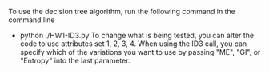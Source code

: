 To use the decision tree algorithm, run the following command in the command line
 - python ./HW1-ID3.py
To change what is being tested, you can alter the code to use attributes set 1, 2, 3, 4.
When using the ID3 call, you can specify which of the variations you want to use by passing "ME", "GI", or "Entropy" into the last parameter.